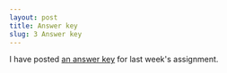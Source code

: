 ```yaml
---
layout: post
title: Answer key
slug: 3 Answer key
---
```


I have posted [an answer key](/materials/pg.key.pdf) for last week's assignment.
